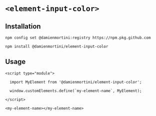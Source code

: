 # `<element-input-color>`

## Installation

```
npm config set @damienmortini:registry https://npm.pkg.github.com

npm install @damienmortini/element-input-color
```

## Usage
```
<script type="module">

  import MyElement from '@damienmortini/element-input-color';

  window.customElements.define(`my-element-name`, MyElement);

</script>

<my-element-name></my-element-name>
```
